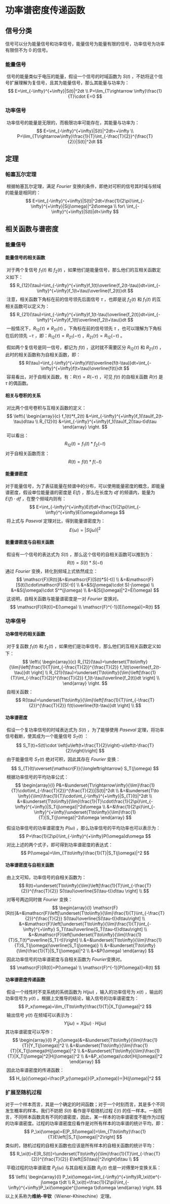 # 功率谱密度传递函数

## 信号分类

​	信号可以分为能量信号和功率信号，能量信号为能量有限的信号，功率信号为功率有限但不为 0 的信号。

### 能量信号

​	信号的能量类似于电压的能量，假设一个信号的时域函数为 $S(t)$ ，不妨将这个信号扩展理解为复信号，且其为能量信号，那么其能量与功率为：
$$
E=\int_{-\infty}^{+\infty}|S(t)|^2dt \\
P=\lim_{T\rightarrow \infty}\frac{1}{T}\cdot E=0
$$

### 功率信号

​	功率信号的能量是无限的，而极限功率可能存在，其能量与功率为：
$$
E=\int_{-\infty}^{+\infty}|S(t)|^2dt=+\infty \\
P=\lim_{T\rightarrow\infty}\frac{1}{T}\int_{-\frac{T}{2}}^{\frac{T}{2}}|S(t)|^2dt
$$

## 定理

### 帕塞瓦尔定理

​	根据帕塞瓦尔定理，满足 $Fourier$ 变换的条件，即绝对可积的信号其时域与频域的能量是相同的：
$$
E=\int_{-\infty}^{+\infty}|S(t)|^2dt=\frac{1}{2\pi}\int_{-\infty}^{+\infty}|S(j\omega)|^2d\omega \\
for\ \int_{-\infty}^{+\infty}|S(t)|dt<\infty
$$

## 相关函数与谱密度

### 能量信号

#### 能量信号的相关函数

​	对于两个复信号 $f_1(t)$ 和 $f_2(t)$ ，如果他们是能量信号，那么他们的互相关函数定义如下：
$$
R_{12}(\tau)=\int_{-\infty}^{+\infty}f_1(t)\overline{f_2(t-\tau)}dt=\int_{-\infty}^{+\infty}f_1(t+\tau)\overline{f_2(t)}dt
$$
​	注意，相关函数下角标在前的信号领先后面信号 $\tau$ ，也即是说 $f_2(t)$ 和 $f_1(t)$ 的互相关函数可以定义为：
$$
R_{21}(\tau)=\int_{-\infty}^{+\infty}f_1(t-\tau)\overline{f_2(t)}dt=\int_{-\infty}^{+\infty}f_1(t)\overline{f_2(t+\tau)}dt
$$
​	一般情况下，$R_{12}(\tau)\not= R_{21}(\tau)$ 。下角标在前的信号领先 $\tau$ ，也可以理解为下角标在后的领先 $-\tau$ ，即：$R_{12}(\tau)=R_{21}(-\tau)$ ，$R_{21}(\tau)=R_{12}(-\tau)$ 。

​	假如两个复信号是同一信号，都记为 $f(t)$ ，这时就不需要区分 $R_{12}(\tau)$ 和 $R_{21}(\tau)$ ，此时的相关函数称为自相关函数，即：
$$
R(\tau)=\int_{-\infty}^{+\infty}f(t)\overline{f(t-\tau)}dt=\int_{-\infty}^{+\infty}f(t+\tau)\overline{f(t)}dt
$$
​	容易看出，对于自相关函数，有：$R(\tau)=R(-\tau)$ ，可见 $f(t)$ 的自相关函数 $R(\tau)$ 是 $\tau$​ 的偶函数。

#### 相关与卷积的关系

​	对比两个信号卷积与互相关函数的定义：
$$
\left\{
\begin{array}{c}
f_1(t)*f_2(t) &=\int_{-\infty}^{+\infty}f_1(\tau)f_2(t-\tau)d\tau \\
R_{12}(t) &=\int_{-\infty}^{+\infty}f_1(\tau)f_2(\tau-t)d\tau
\end{array}
\right.
$$
​	可以看出：
$$
R_{12}(t)=f_1(t)*f_2(-t)
$$
​	对于自相关函数而言：
$$
R(t)=f(t)*f(-t)
$$

#### 能量谱密度

​	对于能量信号，为了表征能量在频谱中的分布，可以使用能量密度的概念，即能量谱密度，假设单位能量谱的密度是 $E(f)$ ，那么在长度为 $df$ 的频谱内，能量为 $E(f)\cdot df$ ，在整个频域内则有：
$$
E=\int_{-\infty}^{+\infty}E(f)df=\frac{1}{2\pi}\int_{-\infty}^{+\infty}E(\omega)d\omega
$$
​	将上式与 $Paseval$ 定理对比，得到能量谱密度为：
$$
E(\omega)=|S(j\omega)|^2
$$

#### 能量谱密度与自相关函数

​	假设有一个信号的表达式为 $S(t)$ ，那么这个信号的自相关函数可以推到为：
$$
R(t)=S(t)*S(-t)
$$
​	通过 $Fourier$ 变换，转化到频域上式依然成立：
$$
\mathscr{F}[R(t)]&=&\mathscr{F}[S(t)*S(-t)] \\
&=&\mathscr{F}[S(t)]\cdot\mathscr{F}[S(-t)] \\
&=&S(j\omega)\cdot S(-j\omega) \\
&=&S(j\omega)\cdot S^*(j\omega) \\
&=&|S(j\omega)|^2=E(\omega)
$$
​	这说明，自相关函数与能量谱密度是一对 $Fourier$ 变换对。
$$
\mathscr{F}[R(t)]=E(\omega) \\
\mathscr{F}^{-1}[E(\omega)]=R(t)
$$

### 功率信号

#### 功率信号的相关函数

​	对于复函数 $f_1(t)$ 和 $f_2(t)$ ，如果他们是功率信号，那么他们的互相关函数定义如下：
$$
\left\{
\begin{array}{c}
R_{12}(\tau)=\underset{T\to\infty}{\lim}\left[\frac{1}{T}\int_{-\frac{T}{2}}^{\frac{T}{2}} f_1(t)\overline{f_2(t-\tau)}dt \right] \\
R_{21}(\tau)=\underset{T\to\infty}{\lim}\left[\frac{1}{T}\int_{-\frac{T}{2}}^{\frac{T}{2}} f_1(t-\tau)\overline{f_2(t)}dt \right] \\
\end{array}
\right.
$$
​	自相关函数：
$$
R(\tau)=\underset{T\to\infty}{\lim}\left[\frac{1}{T}\int_{-\frac{T}{2}}^{\frac{T}{2}} f(t)\overline{f(t-\tau)}dt \right] \\
$$

#### 功率谱密度

​	假设一个复功率信号的时域表达式为 $S(t)$ ，为了能够使用 $Paseval$ 定理，将功率信号截断，使其成为一个能量信号 $S_T(t)$ ：
$$
S_T(t)=S(t)\cdot \left[u\left(t+\frac{T}{2}\right)-u\left(t-\frac{T}{2}\right)\right]
$$
​	由于能量信号 $S_{T}(t)$ 绝对可积，因此其存在 $Fourier$ 变换：
$$
S_{T}(t)\overset{\mathscr{F}}{\longleftrightarrow} S_T(j\omega)
$$
​	根据功率信号的平均功率公式：
$$
\begin{array}{l}
P&=&\underset{T\rightarrow\infty}{\lim}\frac{1}{T}\cdot\int_{-\frac{T}{2}}^{\frac{T}{2}}|S(t)|^2dt \\
&=&\underset{T\to \infty}{\lim}\frac{1}{T}\cdot\int_{-\infty}^{+\infty}|S_{T}(t)|^2dt \\
&=&\underset{T\to\infty}{\lim}\frac{1}{T}\cdot\frac{1}{2\pi}\int_{-\infty}^{+\infty}|S_T(j\omega)|^2d\omega \\
&=&\frac{1}{2\pi}\int_{-\infty}^{+\infty}\underset{T\to\infty}{\lim}\frac{1}{T}|S_T(j\omega)|^2d\omega
\end{array}
$$

​	假设功率信号的功率谱密度为 $P(\omega)$  ，那么功率信号的平均功率也可以表示为：
$$
P=\frac{1}{2\pi}\int_{-\infty}^{+\infty}P(\omega)d\omega
$$
​	对比上述的两个式子，即可得到功率谱密度的表达式：
$$
P(\omega)=\lim_{T\to\infty}\frac{1}{T}|S_T(j\omega)|^2
$$

#### 功率谱密度与自相关函数

​	由上文可知，功率信号的自相关函数为：
$$
R(t)=\underset{T\to\infty}{\lim}\left[\frac{1}{T}\int_{-\frac{T}{2}}^{\frac{T}{2}} S(\tau)\overline{S(\tau-t)}d\tau \right] \\
$$
​	对等号两边同时做 $Fourier$ 变换：
$$
\begin{array}{l}
\mathscr{F}[R(t)]&=&\mathscr{F}\left[\underset{T\to\infty}{\lim}\frac{1}{T}\int_{-\frac{T}{2}}^{\frac{T}{2}} S(\tau)\overline{S(\tau-t)}d\tau\right] \\
&=&\mathscr{F}\left[\underset{T\to\infty}{\lim}\frac{1}{T}\int_{-\infty}^{+\infty} S_T(\tau)\overline{S_T(\tau-t)}d\tau\right] \\
&=&\mathscr{F}\left[\underset{T\to\infty}{\lim}\frac{1}{T}S_T(t)*\overline{S_T(-t)}\right] \\
&=&\underset{T\to\infty}{\lim}\frac{1}{T}S_T(j\omega)\overline{S_T(j\omega)} \\
&=&\underset{T\to\infty}{\lim}\frac{1}{T}|S_T(j\omega)|^2 \\
&=&P(\omega)
\end{array}
$$
​	因此功率信号的功率谱密度与自相关函数为 $Fourier$​ 变换对。
$$
\mathscr{F}[R(t)]=P(\omega) \\
\mathscr{F}^{-1}[P(\omega)]=R(t)
$$

#### 功率谱密度传递函数

​	假设一个线性时不变系统的系统函数为 $H(j\omega)$ ，输入的功率信号为 $x(t)$ ，输出的功率信号为 $y(t)$ 。根据上文推导的结论，输入信号的功率谱密度为：
$$
P_x(\omega)=\lim_{T\to\infty}\frac{1}{T}|X_T(j\omega)|^2
$$
​	输出信号 $y(t)$ 在频域可以表示为：
$$
Y(j\omega)=X(j\omega)\cdot H(j\omega)
$$
​	其功率谱密度可以写作：
$$
\begin{array}{l}
P_y(\omega)&=&\underset{T\to\infty}{\lim}\frac{1}{T}|Y_T(j\omega)|^2 \\
&=&\underset{T\to\infty}{\lim}\frac{1}{T}|X_T(j\omega)H(j\omega)|^2 \\
&=&\underset{T\to\infty}{\lim}\frac{1}{T}|X_T(j\omega|^2|H(j\omega)|^2 \\
&=&P_x(\omega)\cdot|H(j\omega)|^2
\end{array}
$$
​	因此功率谱密度的传递函数：
$$
H_{p}(\omega)=\frac{P_y(\omega)}{P_x(\omega)}=|H(j\omega)|^2
$$

### 扩展至随机过程

​	对于一个样本而言，其是一个确定的时间函数；对于一个时刻而言，其是多个不同发生概率的样本。我们不妨把 $S(t)$ 看作是平稳随机过程 $\xi(t)$ 的任一样本。一般而言，不同样本函数具有不同的谱密度，因此，某一样本的功率谱密度不能作为过程的功率谱密度。过程的功率谱密度应看作是对所有样本的功率谱的统计平均，即：
$$
P_\xi(\omega)=E[P_S(\omega)]=\lim_{T\to\infty}\frac{1}{T}E\left[|S_T(j\omega)|^2\right]
$$
​	类似的，随机过程的自相关函数也应该是所有样本的自相关函数的统计平均：
$$
R_\xi(t)=E[R_S(t)]=\underset{T\to\infty}{\lim}\frac{1}{T}\int_{-\frac{T}{2}}^{\frac{T}{2}} E\left[|S(\tau)|^2\right]d\tau \\
$$
​	平稳过程的功率谱密度 $P_\xi(\omega)$ 与其自相关函数 $R_\xi(t)$ 也是一对傅里叶变换关系：
$$
\left\{
\begin{array}{l}
P_\xi(\omega)=\int_{-\infty}^{+\infty}R_\xi(t)e^{-j\omega t}dt \\
R_\xi(t)=\frac{1}{2\pi}\int_{-\infty}^{+\infty}P_\xi(\omega)e^{j\omega t}d\omega
\end{array}
\right.
$$
​	以上关系称为**维纳-辛钦**（Wiener-Khinechine）定理。
